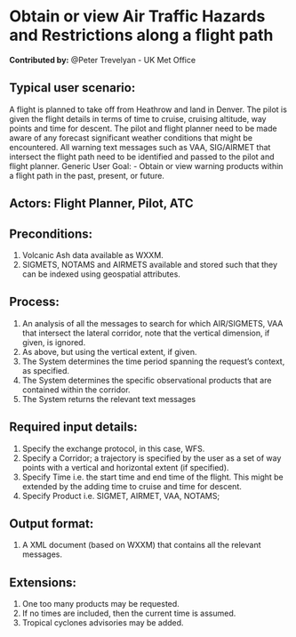 # Obtain or view Air Traffic Hazards and Restrictions along a flight path

**Contributed by:** @Peter Trevelyan - UK Met Office

## Typical user scenario:
A flight is planned to take off from Heathrow and land in Denver. The pilot is given the flight details in terms of time to cruise, cruising altitude, way points and time for descent. The pilot and flight planner need to be made aware of any forecast significant weather conditions that might be encountered.  All warning text messages such as VAA, SIG/AIRMET that intersect the flight path need to be identified and passed to the pilot and flight planner.
Generic User Goal: - Obtain or view warning products within a flight path in the past, present, or future.

## Actors: Flight Planner, Pilot, ATC
## Preconditions:
1.	Volcanic Ash data available as WXXM.
2.	SIGMETS, NOTAMS and AIRMETS available and stored such that they can be indexed using geospatial attributes.

## Process: 
1.	An analysis of all the messages to search for which AIR/SIGMETS, VAA that intersect the lateral corridor, note that the vertical dimension, if given, is ignored.
2.	As above, but using the vertical extent, if given.
3.	The System determines the time period spanning the request’s context, as specified. 
4.	The System determines the specific observational products that are contained within the corridor. 
5.	The System returns the relevant text messages

## Required input details:
1.	Specify the exchange protocol, in this case, WFS.
2.	Specify a Corridor; a trajectory is specified by the user as a set of way points with a vertical and horizontal extent (if specified).
3.	Specify Time i.e. the start time and end time of the flight. This might be extended by the adding time to cruise and time for descent.
4.	Specify Product i.e. SIGMET, AIRMET, VAA, NOTAMS; 
## Output format:

1.	A XML document (based on WXXM) that contains all the relevant messages.

## Extensions:
1.	One too many products may be requested. 
2.	If no times are included, then the current time is assumed.
3.	Tropical cyclones advisories may be added.
 
